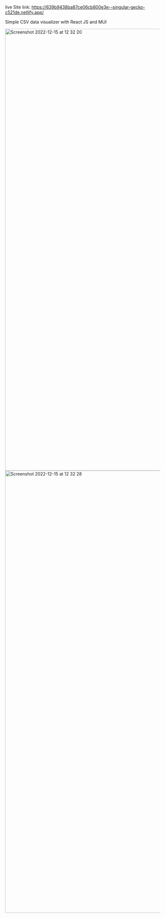 live Site link:
https://639b9438ba87ce06cb800e3e--singular-gecko-c521de.netlify.app/

Simple CSV data visualizer with React JS and MUI

<img width="1433" alt="Screenshot 2022-12-15 at 12 32 20" src="https://user-images.githubusercontent.com/86974163/207817422-93a5200e-7134-4223-a8e2-fcd7b69d14de.png">



<img width="1434" alt="Screenshot 2022-12-15 at 12 32 28" src="https://user-images.githubusercontent.com/86974163/207817468-ecebd863-6cf0-4852-9b80-ab1b346c9e33.png">
